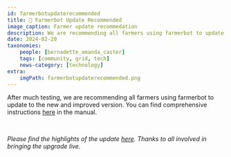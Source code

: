 ```yaml
---
id: farmerbotupdaterecommended
title: 🔄 Farmerbot Update Recommended
image_caption: Farmer update recommedation
description: We are recommending all farmers using farmerbot to update to the new and improved version
date: 2024-02-20
taxonomies:
    people: [bernadette_amanda_caster]
    tags: [community, grid, tech]
    news-category: [technology]
extra:
    imgPath: farmerbotupdaterecommended.png
---
```


After much testing, we are recommending all farmers using farmerbot to update to the new and improved version. You can find comprehensive instructions [here](https://www.manual.grid.tf/documentation/farmers/farmerbot/farmerbot_intro.html) in the manual.

<br/>

*Please find the highlights of the update [here](https://forum.threefold.io/t/update-on-new-farmerbot/4203). Thanks to all involved in bringing the upgrade live.*

